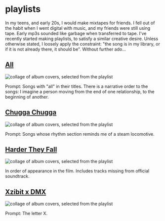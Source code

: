 # playlists

In my teens, and early 20s, I would make mixtapes for friends. I fell out of the habit when I went digital with music, and my friends were still using tape. Early mp3s sounded like garbage when transferred to tape. I've recently started making playlists, to satisfy a similar creative desire. Unless otherwise stated, I loosely apply the constraint: "the song is in my library, or if it is not already there, it should be". Without further ado…

<article class="playlist" markdown="1">

## [All](https://music.apple.com/us/playlist/all/pl.u-ydNAu9BZJb)

<img src="https://is2-ssl.mzstatic.com/image/thumb/AtkG6eVHgiJ3EH3wSYYPQg/270x270cc.webp" alt="collage of album covers, selected from the playlist">

Prompt: Songs with "all" in their titles. There is a narrative order to the songs: I imagine a person moving from the end of one relationship, to the beginning of another.
</article>

<article class="playlist" markdown="1">

## [Chugga Chugga](https://music.apple.com/us/playlist/chugga-chugga/pl.u-Xa60iRBgxX)

<img src="https://is3-ssl.mzstatic.com/image/thumb/rLnoIBvsiQJiT_IJy-vbHg/270x270cc.webp" alt="collage of album covers, selected from the playlist">

Prompt: Songs whose rhythm section reminds me of a steam locomotive.
</article>

<article class="playlist" markdown="1">

## [Harder They Fall](https://music.apple.com/us/playlist/harder-they-fall/pl.u-EBbWt5vqyV)

<img src="https://is2-ssl.mzstatic.com/image/thumb/Wqab6dKq1CVbcKrPse_1aA/270x270cc.webp" alt="collage of album covers, selected from the playlist">

In order of appearance in the film. Includes tracks missing from official soundtrack.
</article>

<article class="playlist" markdown="1">

## [Xzibit x DMX](https://music.apple.com/us/playlist/xzibit-x-dmx/pl.u-z0RPCkp8vG)

<img src="https://is5-ssl.mzstatic.com/image/thumb/jb_9MI4zuQroVVZ1Xp0pSA/270x270cc.webp" alt="collage of album covers, selected from the playlist">

Prompt: The letter X.
</article>
